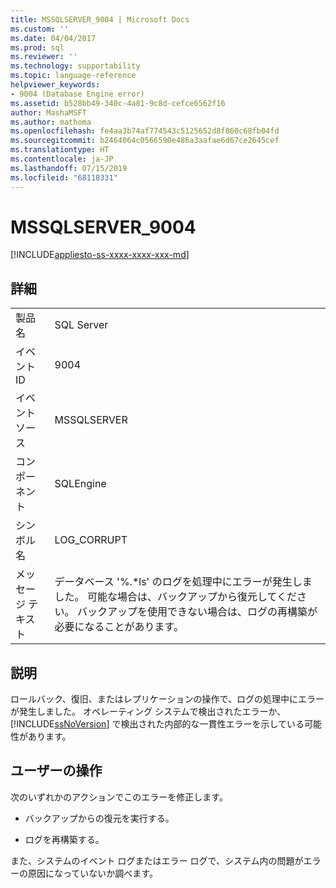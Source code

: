 ```yaml
---
title: MSSQLSERVER_9004 | Microsoft Docs
ms.custom: ''
ms.date: 04/04/2017
ms.prod: sql
ms.reviewer: ''
ms.technology: supportability
ms.topic: language-reference
helpviewer_keywords:
- 9004 (Database Engine error)
ms.assetid: b528bb49-340c-4a81-9c8d-cefce6562f16
author: MashaMSFT
ms.author: mathoma
ms.openlocfilehash: fe4aa3b74af774543c5125652d8f860c68fb04fd
ms.sourcegitcommit: b2464064c0566590e486a3aafae6d67ce2645cef
ms.translationtype: HT
ms.contentlocale: ja-JP
ms.lasthandoff: 07/15/2019
ms.locfileid: "68118331"
---
```

# <a name="mssqlserver9004"></a>MSSQLSERVER_9004
[!INCLUDE[appliesto-ss-xxxx-xxxx-xxx-md](../../includes/appliesto-ss-xxxx-xxxx-xxx-md.md)]
  
## <a name="details"></a>詳細  
  
|||  
|-|-|  
|製品名|SQL Server|  
|イベント ID|9004|  
|イベント ソース|MSSQLSERVER|  
|コンポーネント|SQLEngine|  
|シンボル名|LOG_CORRUPT|  
|メッセージ テキスト|データベース '%.*ls' のログを処理中にエラーが発生しました。  可能な場合は、バックアップから復元してください。 バックアップを使用できない場合は、ログの再構築が必要になることがあります。|  
  
## <a name="explanation"></a>説明  
ロールバック、復旧、またはレプリケーションの操作で、ログの処理中にエラーが発生しました。 オペレーティング システムで検出されたエラーか、[!INCLUDE[ssNoVersion](../../includes/ssnoversion-md.md)] で検出された内部的な一貫性エラーを示している可能性があります。  
  
## <a name="user-action"></a>ユーザーの操作  
次のいずれかのアクションでこのエラーを修正します。  
  
-   バックアップからの復元を実行する。  
  
-   ログを再構築する。  
  
また、システムのイベント ログまたはエラー ログで、システム内の問題がエラーの原因になっていないか調べます。  
  
